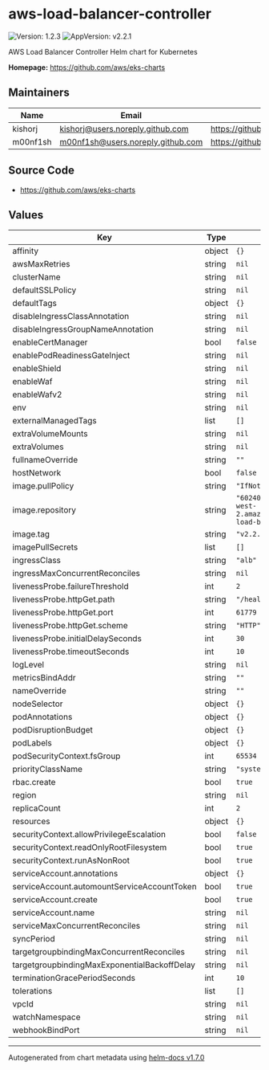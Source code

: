 # aws-load-balancer-controller

![Version: 1.2.3](https://img.shields.io/badge/Version-1.2.3-informational?style=flat-square) ![AppVersion: v2.2.1](https://img.shields.io/badge/AppVersion-v2.2.1-informational?style=flat-square)

AWS Load Balancer Controller Helm chart for Kubernetes

**Homepage:** <https://github.com/aws/eks-charts>

## Maintainers

| Name | Email | Url |
| ---- | ------ | --- |
| kishorj | kishorj@users.noreply.github.com | https://github.com/kishorj |
| m00nf1sh | m00nf1sh@users.noreply.github.com | https://github.com/m00nf1sh |

## Source Code

* <https://github.com/aws/eks-charts>

## Values

| Key | Type | Default | Description |
|-----|------|---------|-------------|
| affinity | object | `{}` |  |
| awsMaxRetries | string | `nil` |  |
| clusterName | string | `nil` |  |
| defaultSSLPolicy | string | `nil` |  |
| defaultTags | object | `{}` |  |
| disableIngressClassAnnotation | string | `nil` |  |
| disableIngressGroupNameAnnotation | string | `nil` |  |
| enableCertManager | bool | `false` |  |
| enablePodReadinessGateInject | string | `nil` |  |
| enableShield | string | `nil` |  |
| enableWaf | string | `nil` |  |
| enableWafv2 | string | `nil` |  |
| env | string | `nil` |  |
| externalManagedTags | list | `[]` |  |
| extraVolumeMounts | string | `nil` |  |
| extraVolumes | string | `nil` |  |
| fullnameOverride | string | `""` |  |
| hostNetwork | bool | `false` |  |
| image.pullPolicy | string | `"IfNotPresent"` |  |
| image.repository | string | `"602401143452.dkr.ecr.us-west-2.amazonaws.com/amazon/aws-load-balancer-controller"` |  |
| image.tag | string | `"v2.2.1"` |  |
| imagePullSecrets | list | `[]` |  |
| ingressClass | string | `"alb"` |  |
| ingressMaxConcurrentReconciles | string | `nil` |  |
| livenessProbe.failureThreshold | int | `2` |  |
| livenessProbe.httpGet.path | string | `"/healthz"` |  |
| livenessProbe.httpGet.port | int | `61779` |  |
| livenessProbe.httpGet.scheme | string | `"HTTP"` |  |
| livenessProbe.initialDelaySeconds | int | `30` |  |
| livenessProbe.timeoutSeconds | int | `10` |  |
| logLevel | string | `nil` |  |
| metricsBindAddr | string | `""` |  |
| nameOverride | string | `""` |  |
| nodeSelector | object | `{}` |  |
| podAnnotations | object | `{}` |  |
| podDisruptionBudget | object | `{}` |  |
| podLabels | object | `{}` |  |
| podSecurityContext.fsGroup | int | `65534` |  |
| priorityClassName | string | `"system-cluster-critical"` |  |
| rbac.create | bool | `true` |  |
| region | string | `nil` |  |
| replicaCount | int | `2` |  |
| resources | object | `{}` |  |
| securityContext.allowPrivilegeEscalation | bool | `false` |  |
| securityContext.readOnlyRootFilesystem | bool | `true` |  |
| securityContext.runAsNonRoot | bool | `true` |  |
| serviceAccount.annotations | object | `{}` |  |
| serviceAccount.automountServiceAccountToken | bool | `true` |  |
| serviceAccount.create | bool | `true` |  |
| serviceAccount.name | string | `nil` |  |
| serviceMaxConcurrentReconciles | string | `nil` |  |
| syncPeriod | string | `nil` |  |
| targetgroupbindingMaxConcurrentReconciles | string | `nil` |  |
| targetgroupbindingMaxExponentialBackoffDelay | string | `nil` |  |
| terminationGracePeriodSeconds | int | `10` |  |
| tolerations | list | `[]` |  |
| vpcId | string | `nil` |  |
| watchNamespace | string | `nil` |  |
| webhookBindPort | string | `nil` |  |

----------------------------------------------
Autogenerated from chart metadata using [helm-docs v1.7.0](https://github.com/norwoodj/helm-docs/releases/v1.7.0)
